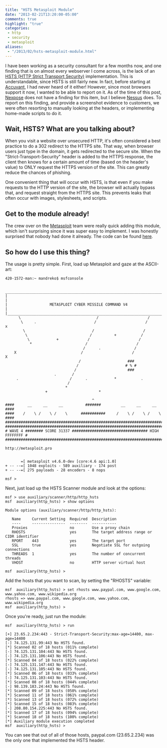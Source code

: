 ```yaml
---
title: "HSTS Metasploit Module"
date: "2013-02-21T13:20:00-05:00"
comments: true
highlight: "true"
categories:
 - http
 - security
 - metasploit
aliases:
 - "/2013/02/hsts-metasploit-module.html"
---
```


I have been working as a security consultant for a few months now, and one finding that is on almost every webserver I come across, is the lack of an [HSTS (HTTP Strict Transport Security)](https://en.wikipedia.org/wiki/HTTP_Strict_Transport_Security) implementation. This is understandable, since HSTS is still fairly new. In fact, before starting at [Accuvant](http://www.accuvant.com), I had never heard of it either! However, since most browsers support it now, I wanted to be able to report on it. As of the time of this post, [Nexpose](https://www.rapid7.com/products/nexpose) does not have a finding for this item, but I believe [Nessus](http://www.tenable.com/products/nessus) does. To report on this finding, and provide a screenshot evidence to customers, we were often resorting to manually looking at the headers, or implementing home-made scripts to do it.

<!-- more -->

## Wait, HSTS? What are you talking about?

When you visit a website over unsecured HTTP, it's often considered a best practice to do a 302 redirect to the HTTPS site. That way, when browser users just type in the domain, it gets redirected to the secure site. When the "Strict-Transport-Security" header is added to the HTTPS response, the client then knows for a certain amount of time (based on the header's value) to ONLY request the HTTPS version of the site. This can greatly reduce the chances of phishing.

One convenient thing that will occur with HSTS, is that even if you make requests to the HTTP version of the site, the browser will actually bypass that, and request straight from the HTTPS site. This prevents leaks that often occur with images, stylesheets, and scripts.

## Get to the module already!

The crew over on the [Metasploit](http://www.metasploit.com) team were really quick adding this module, which isn't surprising since it was super easy to implement. I was honestly surprised that nobody had done it already. The code can be found [here](https://github.com/rapid7/metasploit-framework/blob/master/modules/auxiliary/scanner/http/http_hsts.rb).

## So how do I use this thing?

The usage is pretty simple. First, load up Metasploit and gaze at the ASCII-art:

```
420-1572-man:~ mandreko$ msfconsole

 ______________________________________________________________________________
|                                                                              |
|                   METASPLOIT CYBER MISSILE COMMAND V4                        |
|______________________________________________________________________________|
      \                                  /                      /
       \     .                          /                      /            x
        \                              /                      /
         \                            /          +           /
          \            +             /                      /
           *                        /                      /
                                   /      .               /
    X                             /                      /            X
                                 /                     ###
                                /                     # % #
                               /                       ###
                      .       /
     .                       /      .            *           .
                            /
                           *
                  +                       *

                                       ^
####      __     __     __          #######         __     __     __        ####
####    /    \ /    \ /    \      ###########     /    \ /    \ /    \      ####
################################################################################
################################################################################
# WAVE 4 ######## SCORE 31337 ################################## HIGH FFFFFFFF #
################################################################################
                                                           http://metasploit.pro


       =[ metasploit v4.6.0-dev [core:4.6 api:1.0]
+ -- --=[ 1048 exploits - 589 auxiliary - 174 post
+ -- --=[ 275 payloads - 28 encoders - 8 nops

msf >
```
Next, just load up the HSTS Scanner module and look at the options: 

```
msf > use auxiliary/scanner/http/http_hsts 
msf  auxiliary(http_hsts) > show options

Module options (auxiliary/scanner/http/http_hsts):

   Name     Current Setting  Required  Description
   ----     ---------------  --------  -----------
   Proxies                   no        Use a proxy chain
   RHOSTS                    yes       The target address range or CIDR identifier
   RPORT    443              yes       The target port
   SSL      true             yes       Negotiate SSL for outgoing connections
   THREADS  1                yes       The number of concurrent threads
   VHOST                     no        HTTP server virtual host

msf  auxiliary(http_hsts) > 
```

Add the hosts that you want to scan, by setting the "RHOSTS" variable: 

```
msf  auxiliary(http_hsts) > set rhosts www.paypal.com, www.google.com, www.yahoo.com, www.wikipedia.org
rhosts => www.paypal.com, www.google.com, www.yahoo.com, www.wikipedia.org
msf  auxiliary(http_hsts) > 
```

Once you're ready, just run the module: 

```
msf  auxiliary(http_hsts) > run

[+] 23.65.2.234:443 - Strict-Transport-Security:max-age=14400, max-age=14400
[-] 74.125.131.99:443 No HSTS found.
[*] Scanned 02 of 18 hosts (011% complete)
[-] 74.125.131.104:443 No HSTS found.
[-] 74.125.131.106:443 No HSTS found.
[*] Scanned 04 of 18 hosts (022% complete)
[-] 74.125.131.147:443 No HSTS found.
[-] 74.125.131.105:443 No HSTS found.
[*] Scanned 06 of 18 hosts (033% complete)
[-] 74.125.131.103:443 No HSTS found.
[*] Scanned 08 of 18 hosts (044% complete)
[-] 98.139.183.24:443 No HSTS found.
[*] Scanned 09 of 18 hosts (050% complete)
[*] Scanned 11 of 18 hosts (061% complete)
[*] Scanned 13 of 18 hosts (072% complete)
[*] Scanned 15 of 18 hosts (083% complete)
[-] 208.80.154.225:443 No HSTS found.
[*] Scanned 17 of 18 hosts (094% complete)
[*] Scanned 18 of 18 hosts (100% complete)
[*] Auxiliary module execution completed
msf  auxiliary(http_hsts) > 
```

You can see that out of all of those hosts, paypal.com (23.65.2.234) was the only one that implemented the HSTS header.
